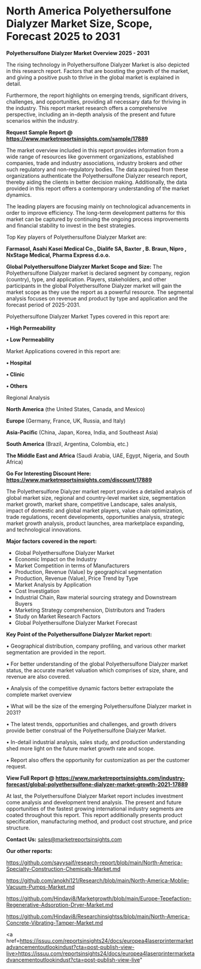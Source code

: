 # North America Polyethersulfone Dialyzer Market Size, Scope, Forecast 2025 to 2031

<Strong> Polyethersulfone Dialyzer Market Overview 2025 - 2031</strong>

The rising technology in Polyethersulfone Dialyzer Market is also depicted in this research report. Factors that are boosting the growth of the market, and giving a positive push to thrive in the global market is explained in detail.

Furthermore, the report highlights on emerging trends, significant drivers, challenges, and opportunities, providing all necessary data for thriving in the industry. This report market research offers a comprehensive perspective, including an in-depth analysis of the present and future scenarios within the industry.

<strong>Request Sample Report @ <a href=https://www.marketreportsinsights.com/sample/17889>https://www.marketreportsinsights.com/sample/17889</a></strong>

The market overview included in this report provides information from a wide range of resources like government organizations, established companies, trade and industry associations, industry brokers and other such regulatory and non-regulatory bodies. The data acquired from these organizations authenticate the Polyethersulfone Dialyzer research report, thereby aiding the clients in better decision making. Additionally, the data provided in this report offers a contemporary understanding of the market dynamics.

The leading players are focusing mainly on technological advancements in order to improve efficiency. The long-term development patterns for this market can be captured by continuing the ongoing process improvements and financial stability to invest in the best strategies.

Top Key players of Polyethersulfone Dialyzer Market are:

<strong>Farmasol, Asahi Kasei Medical Co., Dialife SA, Baxter , B. Braun, Nipro , NxStage Medical, Pharma Express d.o.o.</strong>

<strong><b>Global Polyethersulfone Dialyzer Market Scope and Size:</b></strong>
The Polyethersulfone Dialyzer market is declared segment by company, region (country), type, and application. Players, stakeholders, and other participants in the global Polyethersulfone Dialyzer market will gain the market scope as they use the report as a powerful resource. The segmental analysis focuses on revenue and product by type and application and the forecast period of 2025-2031.

Polyethersulfone Dialyzer Market Types covered in this report are:

<strong>• High Permeability

• Low Permeability</strong>

Market Applications covered in this report are:

<strong>• Hospital

• Clinic

• Others</strong> 

Regional Analysis

<strong>North America</strong> (the United States, Canada, and Mexico)

<strong>Europe</strong> (Germany, France, UK, Russia, and Italy)

<strong>Asia-Pacific</strong> (China, Japan, Korea, India, and Southeast Asia)

<strong>South America</strong> (Brazil, Argentina, Colombia, etc.)

<strong>The Middle East and Africa</strong> (Saudi Arabia, UAE, Egypt, Nigeria, and South Africa)

<strong>Go For Interesting Discount Here: <a href=https://www.marketreportsinsights.com/discount/17889>https://www.marketreportsinsights.com/discount/17889</a></strong>

The Polyethersulfone Dialyzer market report provides a detailed analysis of global market size, regional and country-level market size, segmentation market growth, market share, competitive Landscape, sales analysis, impact of domestic and global market players, value chain optimization, trade regulations, recent developments, opportunities analysis, strategic market growth analysis, product launches, area marketplace expanding, and technological innovations.

<strong><b>Major factors covered in the report:</b></strong>
<ul>
  <li>Global Polyethersulfone Dialyzer Market </li>
  <li>Economic Impact on the Industry</li>
  <li>Market Competition in terms of Manufacturers</li>
  <li>Production, Revenue (Value) by geographical segmentation</li>
  <li>Production, Revenue (Value), Price Trend by Type</li>
  <li>Market Analysis by Application</li>
  <li>Cost Investigation</li>
  <li>Industrial Chain, Raw material sourcing strategy and Downstream Buyers</li>
  <li>Marketing Strategy comprehension, Distributors and Traders</li>
  <li>Study on Market Research Factors</li>
  <li>Global Polyethersulfone Dialyzer Market Forecast</li>
</ul>

<strong><b>Key Point of the Polyethersulfone Dialyzer Market report:</b></strong>

• Geographical distribution, company profiling, and various other market segmentation are provided in the report.

• For better understanding of the global Polyethersulfone Dialyzer market status, the accurate market valuation which comprises of size, share, and revenue are also covered.

• Analysis of the competitive dynamic factors better extrapolate the complete market overview

• What will be the size of the emerging Polyethersulfone Dialyzer market in 2031?

• The latest trends, opportunities and challenges, and growth drivers provide better construal of the Polyethersulfone Dialyzer Market.

• In-detail industrial analysis, sales study, and production understanding shed more light on the future market growth rate and scope.

• Report also offers the opportunity for customization as per the customer request.

<strong><b>View Full Report @ <a href=https://www.marketreportsinsights.com/industry-forecast/global-polyethersulfone-dialyzer-market-growth-2021-17889>https://www.marketreportsinsights.com/industry-forecast/global-polyethersulfone-dialyzer-market-growth-2021-17889</a></b></strong>


At last, the Polyethersulfone Dialyzer Market report includes investment come analysis and development trend analysis. The present and future opportunities of the fastest growing international industry segments are coated throughout this report. This report additionally presents product specification, manufacturing method, and product cost structure, and price structure.

<strong>Contact Us:</strong>
sales@marketreportsinsights.com

<strong>Our other reports:</strong>

<a href=https://github.com/sayysaif/research-report/blob/main/North-America-Specialty-Construction-Chemicals-Market.md>https://github.com/sayysaif/research-report/blob/main/North-America-Specialty-Construction-Chemicals-Market.md</a>

<a href=https://github.com/anokhi121/Research/blob/main/North-America-Moblie-Vacuum-Pumps-Market.md>https://github.com/anokhi121/Research/blob/main/North-America-Moblie-Vacuum-Pumps-Market.md</a>

<a href=https://github.com/Hindavi8/Marketgrowth/blob/main/Europe-Tepefaction-Regenerative-Adsorption-Dryer-Market.md>https://github.com/Hindavi8/Marketgrowth/blob/main/Europe-Tepefaction-Regenerative-Adsorption-Dryer-Market.md</a>

<a href=https://github.com/Hindavi8/Researchinsightss/blob/main/North-America-Concrete-Vibrating-Tamper-Market.md>https://github.com/Hindavi8/Researchinsightss/blob/main/North-America-Concrete-Vibrating-Tamper-Market.md</a>

<a href=https://issuu.com/reportsinsights24/docs/europea4laserprintermarketadvancementoutlookindust?cta=post-publish-view-live>https://issuu.com/reportsinsights24/docs/europea4laserprintermarketadvancementoutlookindust?cta=post-publish-view-live</a>"

